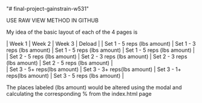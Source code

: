"# final-project-gainstrain-w531"

USE RAW VIEW METHOD IN GITHUB


My idea of the basic layout of each of the 4 pages is


|           Week 1             |           Week 2             |           Week 3             |           Deload             |
| Set 1 - 5 reps (lbs amount)  | Set 1 - 3 reps (lbs amount)  | Set 1 - 5 reps (lbs amount)  | Set 1 - 5 reps (lbs amount)  |
| Set 2 - 5 reps (lbs amount)  | Set 2 - 3 reps (lbs amount)  | Set 2 - 3 reps (lbs amount)  | Set 2 - 5 reps (lbs amount)  |     
| Set 3 - 5+ reps(lbs amount)  | Set 3 - 3+ reps(lbs amount)  | Set 3 - 1+ reps(lbs amount)  | Set 3 - 5 reps (lbs amount)  |

The  places labeled (lbs amount) would be altered using the modal and calculating the corresponding % from the index.html page
